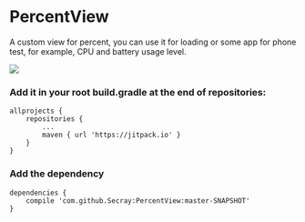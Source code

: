 # PercentView
A custom view for percent, you can use it for loading or some app for phone test, for example, CPU and battery usage level.

[![](https://jitpack.io/v/Secray/PercentView.svg)](https://jitpack.io/#Secray/PercentView)

### Add it in your root build.gradle at the end of repositories:

```
allprojects {
	repositories {
		...
		maven { url 'https://jitpack.io' }
	}
}
```

### Add the dependency

```
dependencies {
	compile 'com.github.Secray:PercentView:master-SNAPSHOT'
}

```
